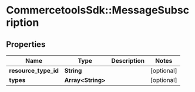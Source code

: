 # CommercetoolsSdk::MessageSubscription

## Properties
Name | Type | Description | Notes
------------ | ------------- | ------------- | -------------
**resource_type_id** | **String** |  | [optional] 
**types** | **Array&lt;String&gt;** |  | [optional] 

